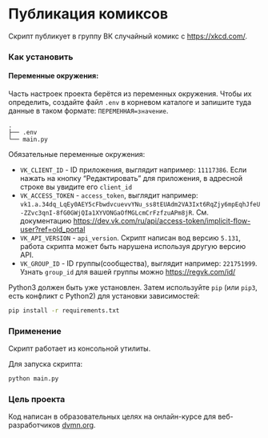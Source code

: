 # Публикация комиксов
Скрипт публикует в группу ВК случайный комикс с https://xkcd.com/.

### Как установить
#### Переменные окружения:

Часть настроек проекта берётся из переменных окружения. Чтобы их определить, создайте файл `.env` в корневом каталоге и запишите туда данные в таком формате: `ПЕРЕМЕННАЯ=значение`.

```
.
├── .env
└── main.py
```
Обязательные переменные окружения:
- `VK_CLIENT_ID` - ID приложения, выглядит например: `11117386`. Если нажать на кнопку “Редактировать” для приложения, в адресной строке вы увидите его `client_id`
- `VK_ACCESS_TOKEN` - `access_token`, выглядит например: `vk1.a.34dq_LqEy0AEY5cFbwdvcuevvYNu_ss8tEUAdm2VA3Ixt6RqZjy6mpEqhJfeU-ZZvc3qnI-8fG0GWjQIa1XYVONGaOfMGLcmCrFzfzuAPm8jR`. См. документацию https://dev.vk.com/ru/api/access-token/implicit-flow-user?ref=old_portal
- `VK_API_VERSION` - `api_version`. Скрипт написан вод версию `5.131`, работа скрипта может быть нарушена используя другую версию API.
- `VK_GROUP_ID` - ID группы(сообщества), выглядит например: `221751999`. Узнать `group_id` для вашей группы можно https://regvk.com/id/

Python3 должен быть уже установлен. 
Затем используйте `pip` (или `pip3`, есть конфликт с Python2) для установки зависимостей:

```sh
pip install -r requirements.txt
```

### Применение
Скрипт работает из консольной утилиты.

Для запуска скрипта:
```sh
python main.py
```

### Цель проекта

Код написан в образовательных целях на онлайн-курсе для веб-разработчиков [dvmn.org](https://dvmn.org/).
